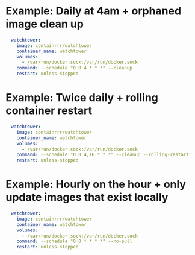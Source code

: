 # Example: Daily at 4am + orphaned image clean up
```yml
  watchtower:
    image: containrrr/watchtower
    container_name: watchtower
    volumes:
      - /var/run/docker.sock:/var/run/docker.sock
    command: --schedule "0 0 4 * * *" --cleanup
    restart: unless-stopped
```
# Example: Twice daily + rolling container restart
```yml
  watchtower:
    image: containrrr/watchtower
    container_name: watchtower
    volumes:
      - /var/run/docker.sock:/var/run/docker.sock
    command: --schedule "0 0 4,16 * * *" --cleanup --rolling-restart
    restart: unless-stopped
```
# Example: Hourly on the hour + only update images that exist locally
```yml
  watchtower:
    image: containrrr/watchtower
    container_name: watchtower
    volumes:
      - /var/run/docker.sock:/var/run/docker.sock
    command: --schedule "0 0 * * * *" --no-pull
    restart: unless-stopped
```
